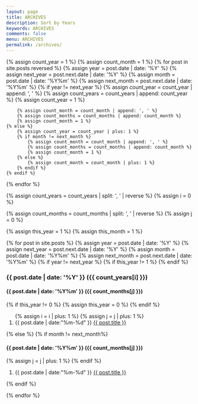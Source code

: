```yaml
---
layout: page
title: ARCHIVES
description: Sort by Years
keywords: ARCHIVES
comments: false
menu: ARCHIVES
permalink: /archives/
---
```


<section class="container posts-content">
{% assign count_year = 1 %}
{% assign count_month = 1 %}
{% for post in site.posts reversed %}
    {% assign year = post.date | date: '%Y' %}
    {% assign next_year = post.next.date | date: '%Y' %}
	{% assign month = post.date | date: '%Y%m' %}
    {% assign next_month = post.next.date | date: '%Y%m' %}
    {% if year != next_year %}
        {% assign count_year = count_year | append: ', ' %}
        {% assign count_years = count_years | append: count_year %}
        {% assign count_year = 1 %}
		
		{% assign count_month = count_month | append: ', ' %}
        {% assign count_months = count_months | append: count_month %}
		{% assign count_month = 1 %}
    {% else %}
        {% assign count_year = count_year | plus: 1 %}
		{% if month != next_month %}
			{% assign count_month = count_month | append: ', ' %}
			{% assign count_months = count_months | append: count_month %}
			{% assign count_month = 1 %}
		{% else %}
			{% assign count_month = count_month | plus: 1 %}
		{% endif %}
    {% endif %}
{% endfor %}

{% assign count_years = count_years | split: ', ' | reverse %}
{% assign i = 0 %}

{% assign count_months = count_months | split: ', ' | reverse %}
{% assign j = 0 %}


{% assign this_year = 1 %}
{% assign this_month = 1 %}


{% for post in site.posts %}
    {% assign year = post.date | date: '%Y' %}
    {% assign next_year = post.next.date | date: '%Y' %}
	{% assign month = post.date | date: '%Y%m' %}
    {% assign next_month = post.next.date | date: '%Y%m' %}
    {% if year != next_year %}
			{% if this_year != 1 %}
				</ol>
			{% endif %}
			<h3>{{ post.date | date: '%Y' }} ({{ count_years[i] }})</h3>
			<h4>{{ post.date | date: '%Y%m' }} ({{ count_months[j] }})</h4>
			{% if this_year != 0 %}
				{% assign this_year = 0 %}
			{% endif %}
			<ol class="posts-list">
			{% assign i = i | plus: 1 %}
			{% assign j = j | plus: 1 %}
			<li class="posts-list-item">
			<span class="posts-list-meta">{{ post.date | date:"%m-%d" }}</span>
			<a class="posts-list-name" href="{{ site.url }}{{ post.url }}">{{ post.title }}</a>
			</li>
			</ol>
		{% else %}
			{% if month != next_month%}
			<h4>{{ post.date | date: '%Y%m' }} ({{ count_months[j] }})</h4>
			{% assign j = j | plus: 1 %}
			{% endif %}
			<ol class="posts-list">
			<li class="posts-list-item">
			<span class="posts-list-meta">{{ post.date | date:"%m-%d" }}</span>
			<a class="posts-list-name" href="{{ site.url }}{{ post.url }}">{{ post.title }}</a>
			</li>
			</ol>
    {% endif %}

{% endfor %}

</section>
